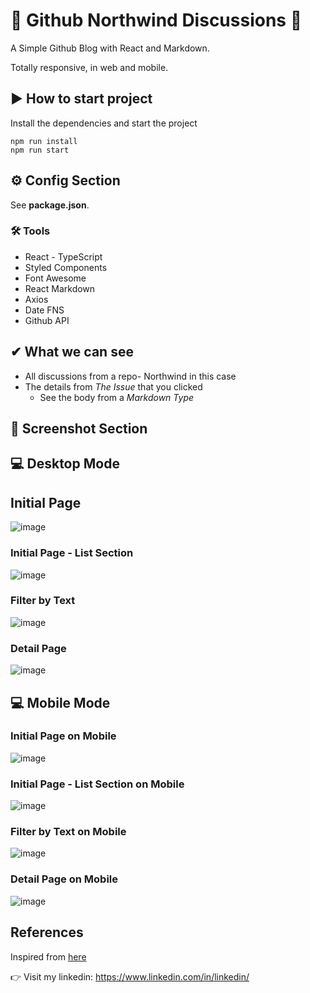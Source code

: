 # 🚀 Github Northwind Discussions 🚀

A Simple Github Blog with React and  Markdown.

Totally responsive, in web and mobile.

## ▶ How to start project

Install the dependencies and start the project

```shell
npm run install
npm run start
```

## ⚙ Config Section

See **package.json**.

### 🛠 Tools

- React - TypeScript
- Styled Components
- Font Awesome
- React Markdown
- Axios
- Date FNS
- Github API

## ✔ What we can see

- All discussions from a repo- Northwind in this case
- The details from *The Issue* that you clicked
  - See the body from a _Markdown Type_

## 📸 Screenshot Section

## 💻 Desktop Mode

## Initial Page

![image](/docs/images/home.png)

### Initial Page - List Section

![image](/docs/images/items.png)

### Filter by Text

![image](/docs/images/filter.png)

### Detail Page

![image](/docs/images/detail.png)

## 💻 Mobile Mode

### Initial Page on Mobile

![image](/docs/images/home_mobile.png)

### Initial Page - List Section on Mobile

![image](/docs/images/items_mobile.png)

### Filter by Text on Mobile

![image](/docs/images/filter_mobile.png)

### Detail Page on Mobile

![image](/docs/images/detail_mobile.png)

## References

Inspired from [here](https://github.com/pedr0d1as/Github-Blog)

👉 Visit my linkedin: <https://www.linkedin.com/in/linkedin/>
